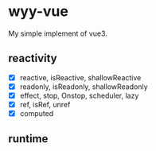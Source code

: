 # wyy-vue

My simple implement of vue3.

## reactivity

- [x] reactive, isReactive, shallowReactive
- [x] readonly, isReadonly, shallowReadonly
- [x] effect, stop, Onstop, scheduler, lazy
- [x] ref, isRef, unref
- [x] computed

## runtime

